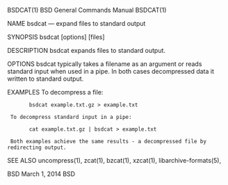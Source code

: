 BSDCAT(1)                                                                                BSD General Commands Manual                                                                                BSDCAT(1)

NAME
     bsdcat — expand files to standard output

SYNOPSIS
     bsdcat [options] [files]

DESCRIPTION
     bsdcat expands files to standard output.

OPTIONS
     bsdcat typically takes a filename as an argument or reads standard input when used in a pipe. In both cases decompressed data it written to standard output.

EXAMPLES
     To decompress a file:

           bsdcat example.txt.gz > example.txt

     To decompress standard input in a pipe:

           cat example.txt.gz | bsdcat > example.txt

     Both examples achieve the same results - a decompressed file by redirecting output.

SEE ALSO
     uncompress(1), zcat(1), bzcat(1), xzcat(1), libarchive-formats(5),

BSD                                                                                             March 1, 2014                                                                                             BSD
